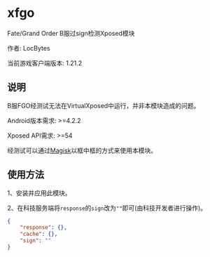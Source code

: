 # xfgo
Fate/Grand Order B服过sign检测Xposed模块

作者: LocBytes

当前游戏客户端版本: 1.21.2

## 说明

B服FGO经测试无法在VirtualXposed中运行，并非本模块造成的问题。

Android版本需求: >=4.2.2

Xposed API需求: >=54

经测试可以通过[Magisk](https://forum.xda-developers.com/apps/magisk)以框中框的方式来使用本模块。

## 使用方法

1、安装并应用此模块。

2、在科技服务端将`response`的`sign`改为`""`即可(由科技开发者进行操作)。

```json
{
    "response": {},
    "cache": {},
    "sign": ""
}
```

